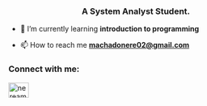 <h3 align="center">A System Analyst Student.</h3>

- 🌱 I’m currently learning **introduction to programming**

- 📫 How to reach me **machadonere02@gmail.com**

<h3 align="left">Connect with me:</h3>
<p align="left">
<a href="https://linkedin.com/in/nereamachado" target="blank"><img align="center" src="https://raw.githubusercontent.com/rahuldkjain/github-profile-readme-generator/master/src/images/icons/Social/linked-in-alt.svg" alt="nereamachado" height="30" width="40" /></a>
</p>

